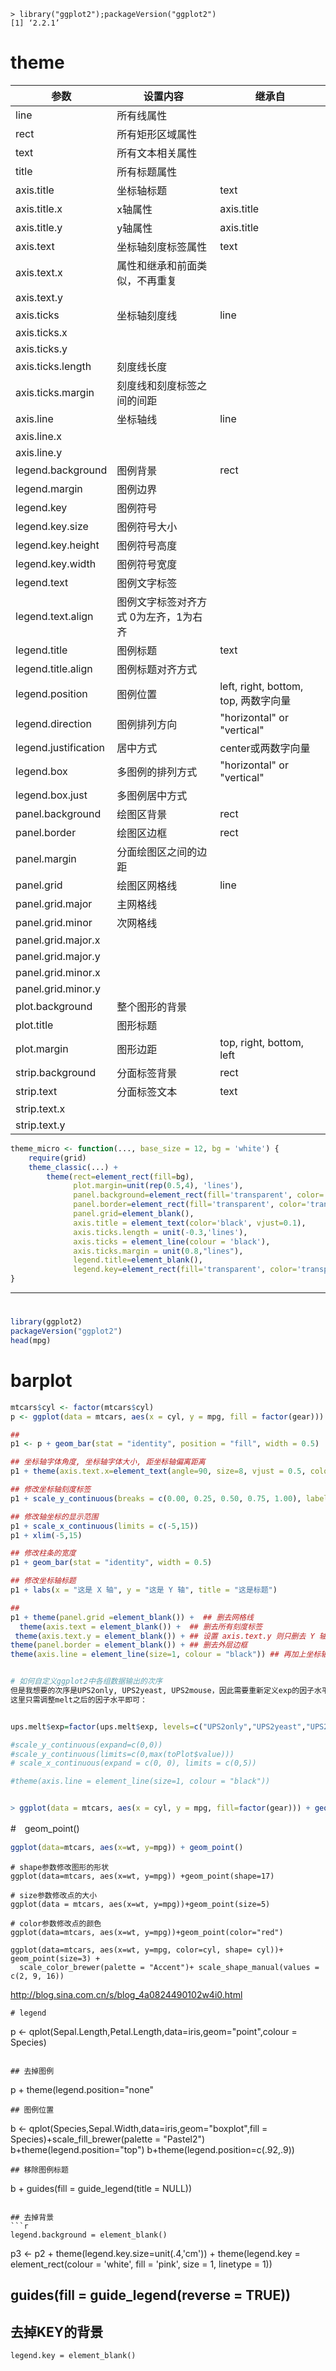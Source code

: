 ```
> library("ggplot2");packageVersion("ggplot2")
[1] ‘2.2.1’
```
# theme


参数|设置内容|继承自
-|-|-
line|所有线属性 	 
rect|所有矩形区域属性 	 
text|所有文本相关属性 	 
title|所有标题属性 	 
axis.title|坐标轴标题|text
axis.title.x|x轴属性|axis.title
axis.title.y|y轴属性|axis.title
axis.text|坐标轴刻度标签属性|text
axis.text.x|属性和继承和前面类似，不再重复 	 
axis.text.y|	  	 
axis.ticks|坐标轴刻度线|line
axis.ticks.x| 	  	 
axis.ticks.y|	  	 
axis.ticks.length|刻度线长度 	 
axis.ticks.margin|刻度线和刻度标签之间的间距 	 
axis.line|坐标轴线|line
axis.line.x| 
axis.line.y|	  	 
legend.background|图例背景|rect
legend.margin|图例边界 	 
legend.key|图例符号 	 
legend.key.size|图例符号大小 	 
legend.key.height|图例符号高度 	 
legend.key.width|图例符号宽度 	 
legend.text|图例文字标签 	 
legend.text.align|图例文字标签对齐方式 	0为左齐，1为右齐
legend.title|图例标题|text
legend.title.align|图例标题对齐方式 	 
legend.position|图例位置|left, right, bottom, top, 两数字向量
legend.direction|图例排列方向|"horizontal" or "vertical"
legend.justification|居中方式|center或两数字向量
legend.box|多图例的排列方式|"horizontal" or "vertical"
legend.box.just|多图例居中方式 	 
panel.background|绘图区背景|rect
panel.border|绘图区边框|rect
panel.margin|分面绘图区之间的边距 	 
panel.grid|绘图区网格线|line
panel.grid.major|主网格线 	 
panel.grid.minor|次网格线 	 
panel.grid.major.x| 	  	 
panel.grid.major.y|	  	 
panel.grid.minor.x|	  	 
panel.grid.minor.y|	  	 
plot.background|整个图形的背景 	 
plot.title|图形标题 	 
plot.margin|图形边距|top, right, bottom, left
strip.background|分面标签背景|rect
strip.text|分面标签文本|text
strip.text.x| 	  	 
strip.text.y|



```r
theme_micro <- function(..., base_size = 12, bg = 'white') {
    require(grid)
    theme_classic(...) +
        theme(rect=element_rect(fill=bg),
              plot.margin=unit(rep(0.5,4), 'lines'),
              panel.background=element_rect(fill='transparent', color='transparent'),
              panel.border=element_rect(fill='transparent', color='transparent'),
              panel.grid=element_blank(),
              axis.title = element_text(color='black', vjust=0.1),
              axis.ticks.length = unit(-0.3,'lines'),
              axis.ticks = element_line(colour = 'black'),
              axis.ticks.margin = unit(0.8,"lines"),
              legend.title=element_blank(),
              legend.key=element_rect(fill='transparent', color='transparent'))
}

```
----
# 
```r
library(ggplot2)
packageVersion("ggplot2")
head(mpg)
```

# barplot

```r
mtcars$cyl <- factor(mtcars$cyl)
p <- ggplot(data = mtcars, aes(x = cyl, y = mpg, fill = factor(gear)))

## 
p1 <- p + geom_bar(stat = "identity", position = "fill", width = 0.5)

## 坐标轴字体角度, 坐标轴字体大小, 距坐标轴偏离距离
p1 + theme(axis.text.x=element_text(angle=90, size=8, vjust = 0.5, color="black", face = "bold"))

## 修改坐标轴刻度标签
p1 + scale_y_continuous(breaks = c(0.00, 0.25, 0.50, 0.75, 1.00), labels = c("0", "25", "50", "75", "100")) 

## 修改轴坐标的显示范围
p1 + scale_x_continuous(limits = c(-5,15))
p1 + xlim(-5,15)

## 修改柱条的宽度
p1 + geom_bar(stat = "identity", width = 0.5) 

## 修改坐标轴标题
p1 + labs(x = "这是 X 轴", y = "这是 Y 轴", title = "这是标题")

##
p1 + theme(panel.grid =element_blank()) +  ## 删去网格线
  theme(axis.text = element_blank()) +  ## 删去所有刻度标签
 theme(axis.text.y = element_blank()) + ## 设置 axis.text.y 则只删去 Y 轴的刻度标签，X 轴同理。
theme(panel.border = element_blank()) + ## 删去外层边框
theme(axis.line = element_line(size=1, colour = "black")) ## 再加上坐标轴（无刻度、无标签）


# 如何自定义ggplot2中各组数据输出的次序
但是我想要的次序是UPS2only, UPS2yeast, UPS2mouse，因此需要重新定义exp的因子水平
这里只需调整melt之后的因子水平即可：


ups.melt$exp=factor(ups.melt$exp, levels=c("UPS2only","UPS2yeast","UPS2mouse")); #修改exp的因子水平顺序，从而确定X轴输出的顺序

#scale_y_continuous(expand=c(0,0))
#scale_y_continuous(limits=c(0,max(toPlot$value)))
# scale_x_continuous(expand = c(0, 0), limits = c(0,5))

#theme(axis.line = element_line(size=1, colour = "black"))


> ggplot(data = mtcars, aes(x = cyl, y = mpg, fill=factor(gear))) + geom_bar(position = "fill", stat="identity")
```

#　geom_point()
```r
ggplot(data=mtcars, aes(x=wt, y=mpg)) + geom_point()
```
```
# shape参数修改图形的形状
ggplot(data=mtcars, aes(x=wt, y=mpg)) +geom_point(shape=17)

# size参数修改点的大小
ggplot(data = mtcars, aes(x=wt, y=mpg))+geom_point(size=5)

# color参数修改点的颜色
ggplot(data=mtcars, aes(x=wt, y=mpg))+geom_point(color="red")

ggplot(data=mtcars, aes(x=wt, y=mpg, color=cyl, shape= cyl))+ geom_point(size=3) +    
  scale_color_brewer(palette = "Accent")+ scale_shape_manual(values = c(2, 9, 16))
```
http://blog.sina.com.cn/s/blog_4a0824490102w4i0.html



```
# legend
```
p <- qplot(Sepal.Length,Petal.Length,data=iris,geom="point",colour = Species)
```

## 去掉图例
```
p + theme(legend.position="none"
```
## 图例位置
```
b <- qplot(Species,Sepal.Width,data=iris,geom="boxplot",fill = Species)+scale_fill_brewer(palette = "Pastel2")
b+theme(legend.position="top")
b+theme(legend.position=c(.92,.9))
```
## 移除图例标题
```
b + guides(fill = guide_legend(title = NULL))
```

## 去掉背景
```r
legend.background = element_blank()
```

p3 <- p2 + theme(legend.key.size=unit(.4,'cm')) +
    theme(legend.key = element_rect(colour = 'white',
          fill = 'pink', size = 1, linetype = 1))
          
## guides(fill = guide_legend(reverse = TRUE))

## 去掉KEY的背景
```
legend.key = element_blank()
```
